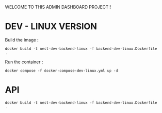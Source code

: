 WELCOME TO THIS ADMIN DASHBOARD PROJECT !


# DEV - LINUX VERSION

Build the image :
```
docker build -t nest-dev-backend-linux -f backend-dev-linux.Dockerfile .
```

Run the container :
```
docker compose -f docker-compose-dev-linux.yml up -d
```

# API

```
docker build -t nest-dev-backend-linux -f backend-dev-linux.Dockerfile .
```